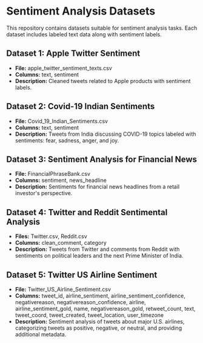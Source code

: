 # Sentiment Analysis Datasets

This repository contains datasets suitable for sentiment analysis tasks. Each dataset includes labeled text data along with sentiment labels.

## Dataset 1: Apple Twitter Sentiment

- **File:** apple_twitter_sentiment_texts.csv
- **Columns:** text, sentiment
- **Description:** Cleaned tweets related to Apple products with sentiment labels.

## Dataset 2: Covid-19 Indian Sentiments

- **File:** Covid_19_Indian_Sentiments.csv
- **Columns:** text, sentiment
- **Description:** Tweets from India discussing COVID-19 topics labeled with sentiments: fear, sadness, anger, and joy.

## Dataset 3: Sentiment Analysis for Financial News

- **File:** FinancialPhraseBank.csv
- **Columns:** sentiment, news_headline
- **Description:** Sentiments for financial news headlines from a retail investor's perspective.

## Dataset 4: Twitter and Reddit Sentimental Analysis

- **Files:** Twitter.csv, Reddit.csv
- **Columns:** clean_comment, category
- **Description:** Tweets from Twitter and comments from Reddit with sentiments on political leaders and the next Prime Minister of India.

## Dataset 5: Twitter US Airline Sentiment

- **File:** Twitter_US_Airline_Sentiment.csv
- **Columns:** tweet_id, airline_sentiment, airline_sentiment_confidence, negativereason, negativereason_confidence, airline, airline_sentiment_gold, name, negativereason_gold, retweet_count, text, tweet_coord, tweet_created, tweet_location, user_timezone
- **Description:** Sentiment analysis of tweets about major U.S. airlines, categorizing tweets as positive, negative, or neutral, and providing additional metadata.



